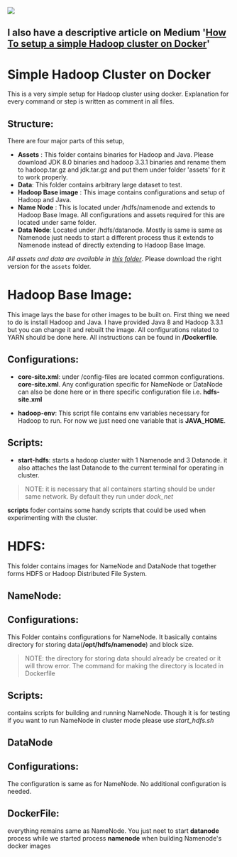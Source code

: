 ![](https://external-content.duckduckgo.com/iu/?u=https%3A%2F%2Ftse2.mm.bing.net%2Fth%3Fid%3DOIP.0PlozBoD9DCXtvwadQ28ZQHaEA%26pid%3DApi&f=1)

## I also have a descriptive article on Medium  '[How To setup a simple Hadoop cluster on Docker](https://medium.com/@devparmar967/how-to-setup-simple-hadoop-cluster-on-docker-5d8f56013f29)'

# Simple Hadoop Cluster on Docker

This is a very simple setup for Hadoop cluster using docker. Explanation for every command or step is written as comment in all files. 

## Structure:
There are four major parts of this setup, 
- **Assets** : This folder contains binaries for Hadoop and Java. Please download JDK 8.0 binaries and hadoop 3.3.1 binaries and rename them to hadoop.tar.gz and jdk.tar.gz and put them under folder 'assets' for it to work properly.
- **Data**: This folder contains arbitrary large dataset to test.
- **Hadoop Base image** : This image contains configurations and setup of Hadoop and Java.
- **Name Node** : This is located under /hdfs/namenode and extends to Hadoop Base Image. All configurations and assets required for this are located under same folder.
- **Data Node**: Located under /hdfs/datanode. Mostly is same is same as Namenode just needs to start a different process thus it extends to Namenode instead of directly extending to Hadoop Base Image.

*All assets and data are available in [this folder](https://husteduvn-my.sharepoint.com/:f:/g/personal/duc_nq204876_sis_hust_edu_vn/EmOBRWGhepBDpfrmdyeembkB7wLes_o4sd2QrdqAyYhqgQ?e=HWVkBh)*. Please download the right version for the ``assets`` folder.

# Hadoop Base Image:
This image lays the base for other images to be built on. First thing we need to do is install Hadoop and Java. I have provided Java 8 and Hadoop 3.3.1 but you can change it and rebuilt the image. All configurations related to YARN should be done here.
All instructions can be found in **/Dockerfile**.

## Configurations:
- **core-site.xml**: under /config-files are located common configurations. **core-site.xml**. Any configuration specific for NameNode or DataNode can also be done here or in there specific configuration file i.e. **hdfs-site.xml**

- **hadoop-env**: This script file contains env variables necessary for Hadoop to run. For now we just need one variable that is **JAVA_HOME**.

## Scripts:
- **start-hdfs**: starts a hadoop cluster with 1 Namenode and 3 Datanode. it also attaches the last Datanode to the current terminal for operating in cluster.
> NOTE: it is necessary that all containers starting should be under same network. By default they run under *dock_net*

**scripts** foder contains some handy scripts that could be used when experimenting with the cluster.

# HDFS:
This folder contains images for NameNode and DataNode that together forms HDFS or Hadoop Distributed File System.

## **NameNode:**

## Configurations:
This Folder contains configurations for NameNode. It basically contains directory for storing data(**/opt/hdfs/namenode**) and block size.
> NOTE: the directory for storing data should already be created or it will throw error. The command for making the directory is located in Dockerfile

## Scripts:
contains scripts for building and running NameNode. Though it is for testing if you want to run NameNode in cluster mode please use *start_hdfs.sh*

## **DataNode**

## Configurations:
The configuration is same as for NameNode. No additional configuration is needed.

## DockerFile:
everything remains same as NameNode. You just neet to start **datanode** process while we started process **namenode** when building Namenode's docker images